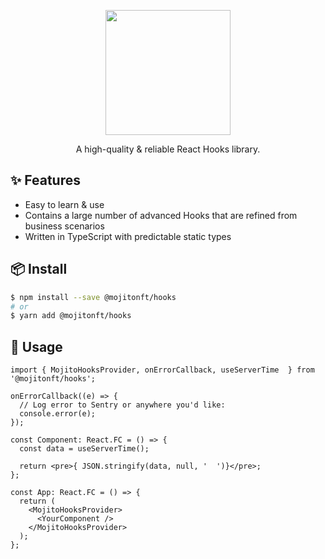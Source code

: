 <p align="center">
  <a href="#">
    <img width="200" src="https://github.com/mojitoinc/mixers/blob/main/public/logo.svg">
  </a>
</p>

<div align="center">
A high-quality & reliable React Hooks library. 
</div>

<!-- ## 📚 Documentation

- [English]() -->

## ✨ Features

- Easy to learn & use
- Contains a large number of advanced Hooks that are refined from business scenarios
- Written in TypeScript with predictable static types

## 📦 Install

```bash
$ npm install --save @mojitonft/hooks
# or
$ yarn add @mojitonft/hooks
```

## 🔨 Usage

```TSX
import { MojitoHooksProvider, onErrorCallback, useServerTime  } from '@mojitonft/hooks';

onErrorCallback((e) => {
  // Log error to Sentry or anywhere you'd like:
  console.error(e);
});

const Component: React.FC = () => {
  const data = useServerTime();

  return <pre>{ JSON.stringify(data, null, '  ')}</pre>;
};

const App: React.FC = () => {
  return (
    <MojitoHooksProvider>
      <YourComponent />
    </MojitoHooksProvider>
  );
};
```
